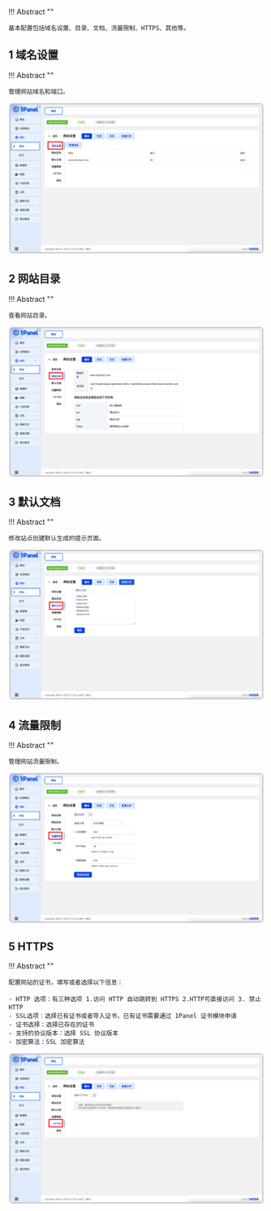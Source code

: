 
!!! Abstract ""

    基本配置包括域名设置、目录、文档、流量限制、HTTPS、其他等。

## 1 域名设置

!!! Abstract ""

    管理网站域名和端口。

![img.png](../../img/websites/config_basic_domain.png)

## 2 网站目录

!!! Abstract ""

    查看网站目录。

![img.png](../../img/websites/config_basic_folder.png)

## 3 默认文档

!!! Abstract ""

    修改站点创建默认生成的提示页面。

![img_1.png](../../img/websites/basic_config_default.png)

## 4 流量限制

!!! Abstract ""

    管理网站流量限制。

![img.png](../../img/websites/basic_config_limit.png)


## 5 HTTPS

!!! Abstract ""

    配置网站的证书，填写或者选择以下信息：
    
    - HTTP 选项：有三种选项 1.访问 HTTP 自动跳转到 HTTPS 2.HTTP可直接访问 3. 禁止HTTP
    - SSL选项：选择已有证书或者导入证书，已有证书需要通过 1Panel 证书模块申请
    - 证书选择：选择已存在的证书
    - 支持的协议版本：选择 SSL 协议版本
    - 加密算法：SSL 加密算法
    

![img.png](../../img/websites/basic_config_https.png)
